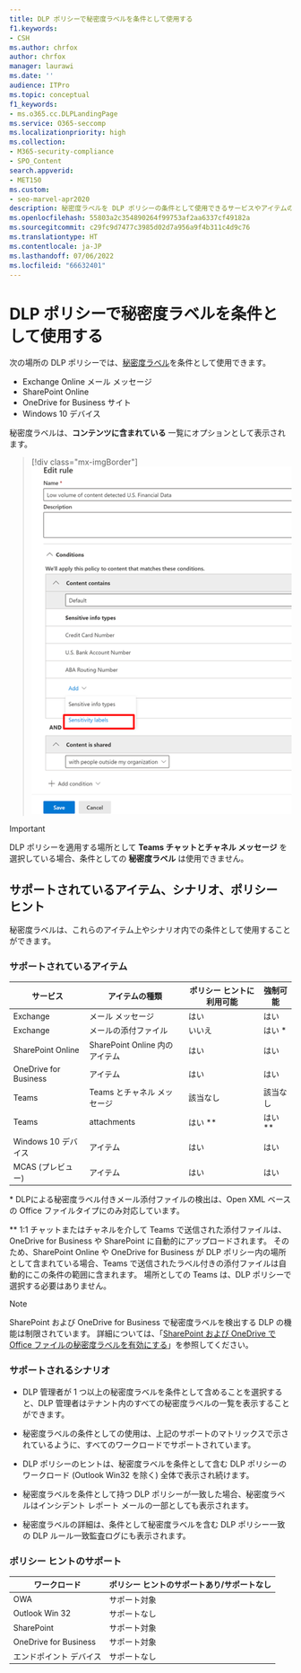 ```yaml
---
title: DLP ポリシーで秘密度ラベルを条件として使用する
f1.keywords:
- CSH
ms.author: chrfox
author: chrfox
manager: laurawi
ms.date: ''
audience: ITPro
ms.topic: conceptual
f1_keywords:
- ms.o365.cc.DLPLandingPage
ms.service: O365-seccomp
ms.localizationpriority: high
ms.collection:
- M365-security-compliance
- SPO_Content
search.appverid:
- MET150
ms.custom:
- seo-marvel-apr2020
description: 秘密度ラベルを DLP ポリシーの条件として使用できるサービスやアイテムの種類について説明します。
ms.openlocfilehash: 55803a2c354890264f99753af2aa6337cf49182a
ms.sourcegitcommit: c29fc9d7477c3985d02d7a956a9f4b311c4d9c76
ms.translationtype: HT
ms.contentlocale: ja-JP
ms.lasthandoff: 07/06/2022
ms.locfileid: "66632401"
---
```

# <a name="use-sensitivity-labels-as-conditions-in-dlp-policies"></a>DLP ポリシーで秘密度ラベルを条件として使用する

次の場所の DLP ポリシーでは、[秘密度ラベル](sensitivity-labels.md)を条件として使用できます。

- Exchange Online メール メッセージ
- SharePoint Online
- OneDrive for Business サイト
- Windows 10 デバイス

秘密度ラベルは、**コンテンツに含まれている** 一覧にオプションとして表示されます。

> [!div class="mx-imgBorder"]
> ![条件としての秘密度ラベル。](../media/dlp-sensitivity-label-as-a-condition.png)

> [!IMPORTANT]
> DLP ポリシーを適用する場所として **Teams チャットとチャネル メッセージ** を選択している場合、条件としての **秘密度ラベル** は使用できません。


## <a name="supported-items-scenarios-and-policy-tips"></a>サポートされているアイテム、シナリオ、ポリシー ヒント

秘密度ラベルは、これらのアイテム上やシナリオ内での条件として使用することができます。

### <a name="supported-items"></a>サポートされているアイテム

|サービス  |アイテムの種類  |ポリシー ヒントに利用可能  |強制可能  |
|---------|---------|---------|---------|
|Exchange    |メール メッセージ         |はい         |はい         |
|Exchange    |メールの添付ファイル         |いいえ         |はい *         |
|SharePoint Online     |SharePoint Online 内のアイテム         |はい         |はい         |
|OneDrive for Business     |アイテム         |はい         |はい         |
|Teams     |Teams とチャネル メッセージ         |該当なし         |該当なし         |
|Teams     |attachments         |はい **         |はい **         |
|Windows 10 デバイス     |アイテム         |はい         |はい         |
|MCAS (プレビュー) |アイテム         |はい         |はい         |

\* DLPによる秘密度ラベル付きメール添付ファイルの検出は、Open XML ベースの Office ファイルタイプにのみ対応しています。

\** 1:1 チャットまたはチャネルを介して Teams で送信された添付ファイルは、OneDrive for Business や SharePoint に自動的にアップロードされます。 そのため、SharePoint Online や OneDrive for Business が DLP ポリシー内の場所として含まれている場合、Teams で送信されたラベル付きの添付ファイルは自動的にこの条件の範囲に含まれます。 場所としての Teams は、DLP ポリシーで選択する必要はありません。

> [!NOTE]
> SharePoint および OneDrive for Business で秘密度ラベルを検出する DLP の機能は制限されています。 詳細については、「[SharePoint および OneDrive で Office ファイルの秘密度ラベルを有効にする](sensitivity-labels-sharepoint-onedrive-files.md#limitations)」を参照してください。

### <a name="supported-scenarios"></a>サポートされるシナリオ

- DLP 管理者が 1 つ以上の秘密度ラベルを条件として含めることを選択すると、DLP 管理者はテナント内のすべての秘密度ラベルの一覧を表示することができます。

- 秘密度ラベルの条件としての使用は、上記のサポートのマトリックスで示されているように、すべてのワークロードでサポートされています。

- DLP ポリシーのヒントは、秘密度ラベルを条件として含む DLP ポリシーのワークロード (Outlook Win32 を除く) 全体で表示され続けます。

- 秘密度ラベルを条件として持つ DLP ポリシーが一致した場合、秘密度ラベルはインシデント レポート メールの一部としても表示されます。

- 秘密度ラベルの詳細は、条件として秘密度ラベルを含む DLP ポリシー一致の DLP ルール一致監査ログにも表示されます。


### <a name="support-policy-tips"></a>ポリシー ヒントのサポート


|ワークロード  |ポリシー ヒントのサポートあり/サポートなし  |
|---------|---------|
|OWA |    サポート対象     |
|Outlook Win 32    |  サポートなし       |
|SharePoint   |   サポート対象      |
|OneDrive for Business    |    サポート対象     |
|エンドポイント デバイス   |  サポートなし       |
